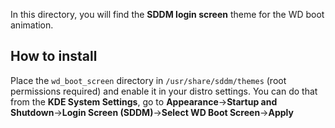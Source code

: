 In this directory, you will find the **SDDM login screen** theme for the WD boot animation.

## How to install
Place the `wd_boot_screen` directory in `/usr/share/sddm/themes` (root permissions required) and enable it in your distro settings.
You can do that from the **KDE System Settings**, go to **Appearance**->**Startup and Shutdown**->**Login Screen (SDDM)**->**Select WD Boot Screen**->**Apply**